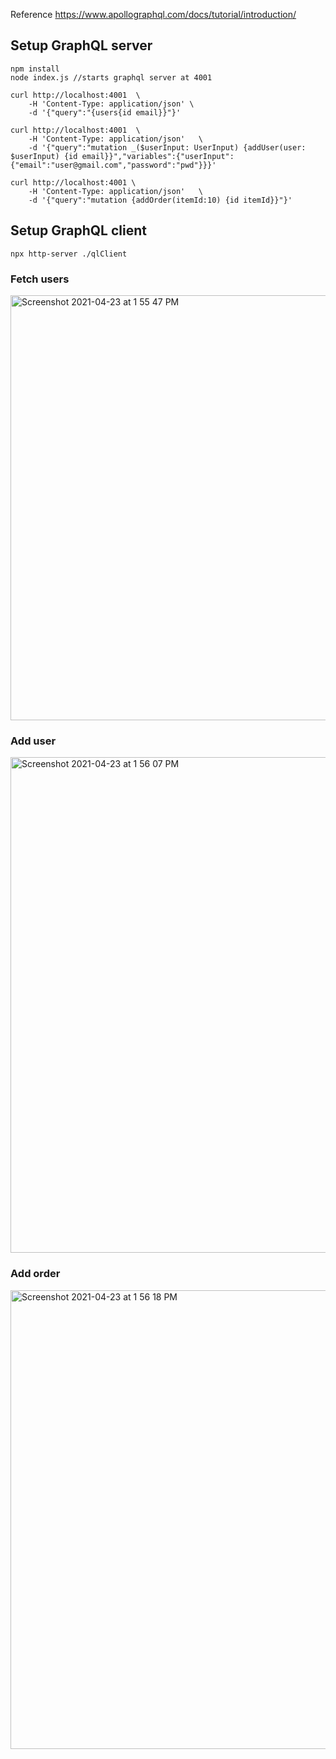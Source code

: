 Reference https://www.apollographql.com/docs/tutorial/introduction/

## Setup GraphQL server

```shell
npm install
node index.js //starts graphql server at 4001
```

```shell
curl http://localhost:4001  \
    -H 'Content-Type: application/json' \
    -d '{"query":"{users{id email}}"}'
```


```shell
curl http://localhost:4001  \
    -H 'Content-Type: application/json'   \
    -d '{"query":"mutation _($userInput: UserInput) {addUser(user: $userInput) {id email}}","variables":{"userInput":{"email":"user@gmail.com","password":"pwd"}}}'
```


```shell
curl http://localhost:4001 \
    -H 'Content-Type: application/json'   \
    -d '{"query":"mutation {addOrder(itemId:10) {id itemId}}"}'
```

## Setup GraphQL client
```shell
npx http-server ./qlClient
```

### Fetch users

<img width="680" alt="Screenshot 2021-04-23 at 1 55 47 PM" src="https://user-images.githubusercontent.com/436710/115928900-badcf280-a43b-11eb-940c-9c1d26893bec.png">

### Add user

<img width="793" alt="Screenshot 2021-04-23 at 1 56 07 PM" src="https://user-images.githubusercontent.com/436710/115928914-c03a3d00-a43b-11eb-8294-ef1f2f9732f1.png">

### Add order
<img width="734" alt="Screenshot 2021-04-23 at 1 56 18 PM" src="https://user-images.githubusercontent.com/436710/115928920-c3352d80-a43b-11eb-88ca-cf8ccf3bbd3a.png">
